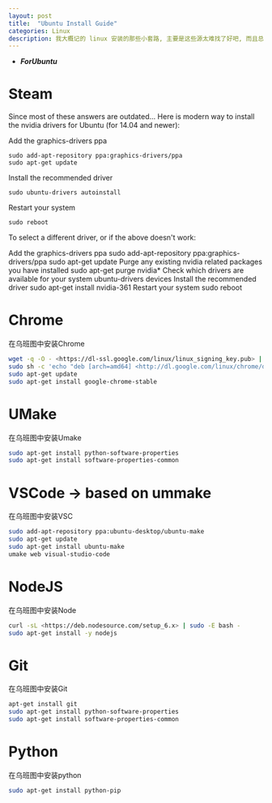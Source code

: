 ```yaml
---
layout: post
title:  "Ubuntu Install Guide"
categories: Linux
description: 我大概记的 linux 安装的那些小套路, 主要是这些源太难找了好吧, 而且总会忘了操作其中一步, 我选择复制粘贴!!!
---
```


-   **_ForUbuntu_**
# Steam

Since most of these answers are outdated... Here is modern way to install the nvidia drivers for Ubuntu (for 14.04 and newer):

Add the graphics-drivers ppa
```
sudo add-apt-repository ppa:graphics-drivers/ppa
sudo apt-get update
```
Install the recommended driver
```
sudo ubuntu-drivers autoinstall
```
Restart your system
```
sudo reboot
```
To select a different driver, or if the above doesn't work:

Add the graphics-drivers ppa
sudo add-apt-repository ppa:graphics-drivers/ppa
sudo apt-get update
Purge any existing nvidia related packages you have installed
sudo apt-get purge nvidia*
Check which drivers are available for your system
ubuntu-drivers devices
Install the recommended driver
sudo apt-get install nvidia-361
Restart your system
sudo reboot

# Chrome

在乌班图中安装Chrome

```bash
wget -q -O - <https://dl-ssl.google.com/linux/linux_signing_key.pub> | sudo apt-key add - 
sudo sh -c 'echo "deb [arch=amd64] <http://dl.google.com/linux/chrome/deb/> stable main" >> /etc/apt/sources.list.d/google-chrome.list'
sudo apt-get update 
sudo apt-get install google-chrome-stable
```

# UMake

在乌班图中安装Umake

```bash
sudo apt-get install python-software-properties
sudo apt-get install software-properties-common 
```

# VSCode -> based on ummake

在乌班图中安装VSC

```bash
sudo add-apt-repository ppa:ubuntu-desktop/ubuntu-make
sudo apt-get update
sudo apt-get install ubuntu-make
umake web visual-studio-code
```

# NodeJS

在乌班图中安装Node

```bash
curl -sL <https://deb.nodesource.com/setup_6.x> | sudo -E bash -
sudo apt-get install -y nodejs
```

# Git

在乌班图中安装Git

```bash
apt-get install git
sudo apt-get install python-software-properties
sudo apt-get install software-properties-common 
```

# Python

在乌班图中安装python

```bash
sudo apt-get install python-pip
```
